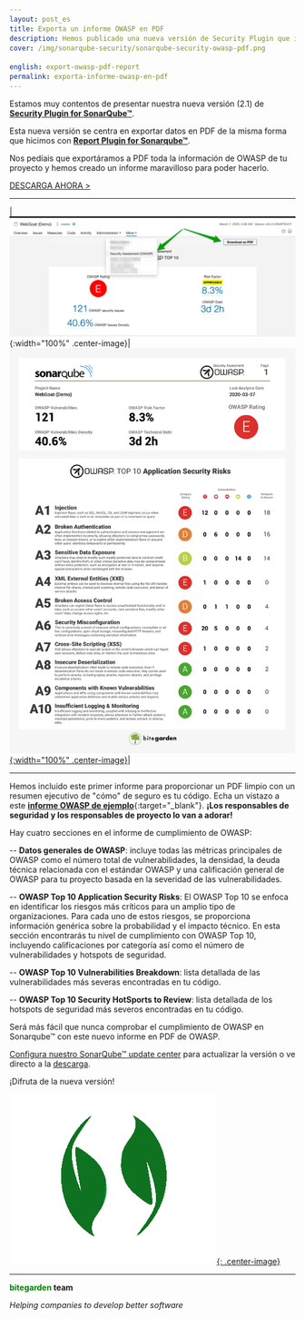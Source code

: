 ```yaml
---
layout: post_es
title: Exporta un informe OWASP en PDF
description: Hemos publicado una nueva versión de Security Plugin que incluye una de las funcionalidades más demandadas, la habilidad para exportar a PDF el cupmlimiento del estándar OWASP.
cover: /img/sonarqube-security/sonarqube-security-owasp-pdf.png

english: export-owasp-pdf-report
permalink: exporta-informe-owasp-en-pdf
---
```


Estamos muy contentos de presentar nuestra nueva versión (2.1) de [**Security Plugin for SonarQube&trade;**](https://www.bitegarden.com/es/sonarqube-security).

Esta nueva versión se centra en exportar datos en PDF de la misma forma que hicimos con [**Report Plugin for Sonarqube&trade;**](/report-2-0-released_es). 

Nos pedíais que exportáramos a PDF toda la información de OWASP de tu proyecto y hemos creado un informe maravilloso para poder hacerlo.

<a href="/es/sonarqube-security-trial-form" class="btn btn-primary btn-call-to-action fancybox">DESCARGA AHORA ></a>

---

|![owasp-pdf-export](/img/sonarqube-security/sonarqube-security-owasp-pdf.png){:width="100%" .center-image}|[![owasp-pdf-screenshot](/img/sonarqube-security/sonarqube-security-owasp-pdf-screenshot.png){:width="100%" .center-image}](/img/sonarqube-security/sonarqube-security-owasp-sample-report.pdf)|

---

Hemos incluido este primer informe para proporcionar un PDF limpio con un resumen ejecutivo de "cómo" de seguro es tu código. Echa un vistazo a este [**informe OWASP de ejemplo**](/img/sonarqube-security/sonarqube-security-owasp-sample-report.pdf){:target="_blank"}. 
**¡Los responsables de seguridad y los responsables de proyecto lo van a adorar!**

Hay cuatro secciones en el informe de cumplimiento de OWASP:

-- **Datos generales de OWASP**: incluye todas las métricas principales de OWASP como el número total de vulnerabilidades, la densidad, la deuda 
técnica relacionada con el estándar OWASP y una calificación general de OWASP para tu proyecto basada en la severidad de las vulnerabilidades. 

-- **OWASP Top 10 Application Security Risks**: El OWASP Top 10 se enfoca en identificar los riesgos más críticos para un amplio tipo de organizaciones. 
Para cada uno de estos riesgos, se proporciona información genérica sobre la probabilidad y el impacto técnico. 
En esta sección encontrarás tu nivel de cumplimiento con OWASP Top 10, incluyendo calificaciones por categoría así como el número de vulnerabilidades y hotspots de seguridad.

-- **OWASP Top 10 Vulnerabilities Breakdown**: lista detallada de las vulnerabilidades más severas encontradas en tu código.

-- **OWASP Top 10 Security HotSports to Review**: lista detallada de los hotspots de seguridad más severos encontradas en tu código.

Será más fácil que nunca comprobar el cumplimiento de OWASP en Sonarqube&trade; con este nuevo informe en PDF de OWASP.

[Configura nuestro SonarQube&trade; update center](/es/downloads/#update-center) para actualizar la versión o ve directo a la [descarga](/es/sonarqube-security-trial-form).

¡Difruta de la nueva versión!

[![security-logo](/img/portfolio/sonarqube-security.png){: .center-image}](/sonarqube-security)

---
**<span style="color: green">bitegarden</span> team**

_Helping companies to develop better software_
